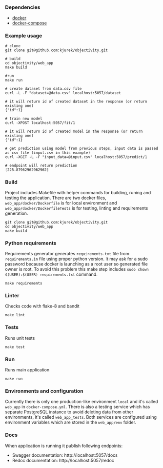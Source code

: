 ### Dependencies
- [docker](https://docs.docker.com/get-docker)
- [docker-compose](https://docs.docker.com/compose/install)


### Example usage
```
# clone
git clone git@github.com:kjurek/objectivity.git

# build
cd objectivity/web_app
make build

#run
make run

# create dataset from data.csv file
curl -L -F "dataset=@data.csv" localhost:5057/dataset

# it will return id of created dataset in the response (or return existing one)
{"id":1}

# train new model
curl -XPOST localhost:5057/fit/1

# it will return id of created model in the response (or return existing one)
{"id":1}

# get prediction using model from previous steps, input data is passed as csv file (input.csv in this example)
curl -XGET -L -F "input_data=@input.csv" localhost:5057/predict/1

# endpoint will return prediction
[225.87962962962962]

```


### Build
Project includes Makefile with helper commands for building, runing and testing the application.
There are two docker files, `web_app/docker/Dockerfile` is for local environment and `web_app/docker/DockerfileTests` is for testing, linting and requirements generation.

```
git clone git@github.com:kjurek/objectivity.git
cd objectivity/web_app
make build
```

### Python requirements
Requirements generator generates `requirements.txt` file from `requirements.in` file using proper python version.
It may ask for a sudo password because docker is launching as a root user so generated file owner is root.
To avoid this problem this make step includes `sudo chown $(USER):$(USER) requirements.txt` command.

```
make requirements
```

### Linter
Checks code with flake-8 and bandit

```
make lint
```

### Tests
Runs unit tests

```
make test
```

### Run
Runs main application

```
make run

```

### Environments and configuration
Currently there is only one production-like environment `local` and it's called `web_app` in `docker-compose.yml`.
There is also a testing service which has separate PostgreSQL instance to avoid deleting data from other environments, it's called `web_app_tests`.
Both services are configured using environment variables which are stored in the `web_app/env` folder.

### Docs
When application is running it publish following endpoints:
- Swagger documentation: http://localhost:5057/docs
- Redoc documentation: http://localhost:5057/redoc
